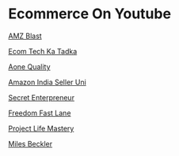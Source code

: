 # Ecommerce On Youtube

<a href="https://www.youtube.com/channel/UC339Pylfq6tuZ6Fuum7BT3g/videos">AMZ Blast</a>

<a href="https://www.youtube.com/channel/UCTXoitMnml5ViuIHY73qfpw/playlists">Ecom Tech Ka Tadka</a>

<a href="https://www.youtube.com/channel/UCgV6eJZebS2eKpS9bh6p2qQ/playlists">Aone Quality</a>

<a href="https://www.youtube.com/channel/UCjs5ePs1EZLGhe1T3xw97gQ">Amazon India Seller Uni</a>

<a href="https://www.youtube.com/user/ASMreview/playlists">Secret Enterpreneur</a>

<a href="https://www.youtube.com/channel/UCVneetxSKb5lwa2_6c-qO8Q">Freedom Fast Lane</a>

<a href="https://www.youtube.com/user/ProjectLifeMastery">Project Life Mastery</a>

<a href="https://www.youtube.com/channel/UC7RZRFCrN4XKoMsy5MgJKrg/playlists">Miles Beckler</a>
